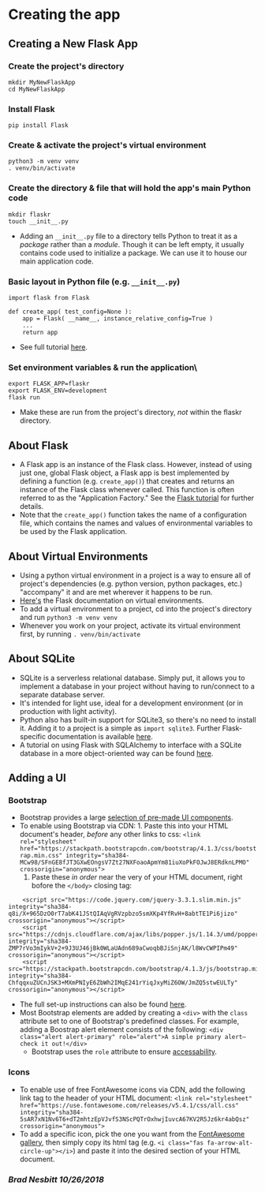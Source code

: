 # Creating the app

## Creating a New Flask App

### Create the project's directory

`mkdir MyNewFlaskApp`  
`cd MyNewFlaskApp`

### Install Flask

`pip install Flask`

### Create & activate the project's virtual environment

`python3 -m venv venv`  
`. venv/bin/activate`

### Create the directory & file that will hold the app's main Python code

`mkdir flaskr`  
`touch __init__.py`

* Adding an `__init__.py` file to a directory tells Python to treat it as a _package_ rather than a _module_. Though it can be left empty, it usually contains code used to initialize a package. We can use it to house our main application code.

### Basic layout in Python file \(e.g. `__init__.py`\)

```text
import flask from Flask

def create_app( test_config=None ): 
    app = Flask( __name__, instance_relative_config=True )
    ...
    return app
```

* See full tutorial [here](http://flask.pocoo.org/docs/1.0/tutorial/factory/).

### Set environment variables & run the application\

```text
export FLASK_APP=flaskr
export FLASK_ENV=development
flask run
```

* Make these are run from the project's directory, _not_ within the flaskr directory.

## About Flask

* A Flask app is an instance of the Flask class. However, instead of using just one, global Flask object, a Flask app is best implemented by defining a function \(e.g. `create_app()`\) that creates and returns an instance of the Flask class whenever called. This function is often referred to as the "Application Factory." See the [Flask tutorial](http://flask.pocoo.org/docs/1.0/tutorial/factory/) for further details.
* Note that the `create_app()` function takes the name of a configuration file, which contains the names and values of environmental variables to be used by the Flask application.

## About Virtual Environments

* Using a python virtual environment in a project is a way to ensure all of project's dependencies \(e.g. python version, python packages, etc.\) "accompany" it and are met wherever it happens to be run.
* [Here's](http://flask.pocoo.org/docs/1.0/installation/) the Flask documentation on virtual environments.
* To add a virtual environment to a project, cd into the project's directory and run `python3 -m venv venv`
* Whenever you work on your project, activate its virtual environment first, by running `. venv/bin/activate`

## About SQLite

* SQLite is a serverless relational database. Simply put, it allows you to implement a database in your project without having to run/connect to a separate database server.
* It's intended for light use, ideal for a development environment \(or in production with light activity\).
* Python also has built-in support for SQLite3, so there's no need to install it. Adding it to a project is a simple as `import sqlite3`. Further Flask-specific documentation is available [here](http://flask.pocoo.org/docs/1.0/tutorial/database/).
* A tutorial on using Flask with SQLAlchemy to interface with a SQLite database in a more object-oriented way can be found [here](https://www.youtube.com/embed/cYWiDiIUxQc).

## Adding a UI

### Bootstrap

* Bootstrap provides a large [selection of pre-made UI components](https://getbootstrap.com/docs/4.1/components/alerts/).
* To enable using Bootstrap via CDN: 1. Paste this into your HTML document's header, _before_ any other links to css: `<link rel="stylesheet" href="https://stackpath.bootstrapcdn.com/bootstrap/4.1.3/css/bootstrap.min.css" integrity="sha384-MCw98/SFnGE8fJT3GXwEOngsV7Zt27NXFoaoApmYm81iuXoPkFOJwJ8ERdknLPMO" crossorigin="anonymous">`
  1. Paste these _in order_ near the very of your HTML document, right bofore the `</body>` closing tag: 

```text
    <script src="https://code.jquery.com/jquery-3.3.1.slim.min.js" integrity="sha384-q8i/X+965DzO0rT7abK41JStQIAqVgRVzpbzo5smXKp4YfRvH+8abtTE1Pi6jizo" crossorigin="anonymous"></script>
    <script src="https://cdnjs.cloudflare.com/ajax/libs/popper.js/1.14.3/umd/popper.min.js" integrity="sha384-ZMP7rVo3mIykV+2+9J3UJ46jBk0WLaUAdn689aCwoqbBJiSnjAK/l8WvCWPIPm49" crossorigin="anonymous"></script>
    <script src="https://stackpath.bootstrapcdn.com/bootstrap/4.1.3/js/bootstrap.min.js" integrity="sha384-ChfqqxuZUCnJSK3+MXmPNIyE6ZbWh2IMqE241rYiqJxyMiZ6OW/JmZQ5stwEULTy" crossorigin="anonymous"></script>
```

* The full set-up instructions can also be found [here](https://getbootstrap.com/docs/4.1/getting-started/introduction/).
* Most Bootstrap elements are added by creating a `<div>` with the `class` attribute set to one of Bootstrap's predefined classes. For example, adding a Boostrap alert element consists of the following: `<div class="alert alert-primary" role="alert">A simple primary alert—check it out!</div>`
  * Bootstrap uses the `role` attribute to ensure [accessability](https://v4-alpha.getbootstrap.com/getting-started/accessibility/).

### Icons

* To enable use of free FontAwesome icons via CDN, add the following link tag to the header of your HTML document: `<link rel="stylesheet" href="https://use.fontawesome.com/releases/v5.4.1/css/all.css" integrity="sha384-5sAR7xN1Nv6T6+dT2mhtzEpVJvfS3NScPQTrOxhwjIuvcA67KV2R5Jz6kr4abQsz" crossorigin="anonymous">`
* To add a specific icon, pick the one you want from the [FontAwesome gallery](https://fontawesome.com/icons?d=gallery), then simply copy its html tag \(e.g. `<i class="fas fa-arrow-alt-circle-up"></i>`\) and paste it into the desired section of your HTML document.

### _Brad Nesbitt 10/26/2018_


